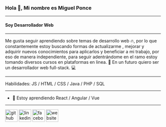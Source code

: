 ### Hola 👋, Mi nombre es Miguel Ponce
---
#### Soy Desarrollador Web
---
Me gusta seguir aprendiendo sobre temas de desarrollo web 🔥, por lo que constantemente estoy buscando formas de actualizarme , mejorar y adquirir nuevos conocimientos para aplicarlos y beneficiar a mi trabajo, por eso de manera independiente, para seguir adentrándome en el ramo estoy tomando diversos cursos en plataformas en linea. 🔋
En un futuro quiero ser un desarrollador web full-stack. 💻

----

Habilidades:  JS / HTML / CSS / Java / PHP / SQL

---

- 🌱 Estoy aprendiendo React / Angular / Vue 

---

[<img src='https://cdn.jsdelivr.net/npm/simple-icons@3.0.1/icons/github.svg' alt='github' height='40'>](https://github.com/Miguelp11)  [<img src='https://cdn.jsdelivr.net/npm/simple-icons@3.0.1/icons/linkedin.svg' alt='linkedin' height='40'>](https://www.linkedin.com/in/miguel-ponce//)  [<img src='https://cdn.jsdelivr.net/npm/simple-icons@3.0.1/icons/facebook.svg' alt='facebook' height='40'>](https://www.facebook.com/miguelp1194/)  [<img src='https://cdn.jsdelivr.net/npm/simple-icons@3.0.1/icons/icloud.svg' alt='website' height='40'>](https://miguelp11.github.io/Portafolio/)  
